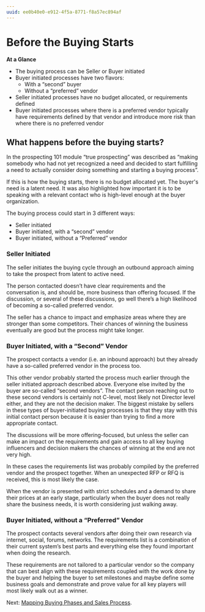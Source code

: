 ```yaml
---
uuid: ee0b40e0-e912-4f5a-8771-f8a57ec894af
---
```


# Before the Buying Starts

**At a Glance**

* The buying process can be Seller or Buyer initiated
* Buyer initiated processes have two flavors:
    * With a “second” buyer
    * Without a “preferred” vendor
* Seller initiated processes have no budget allocated, or requirements defined
* Buyer initiated processes where there is a preferred vendor typically have requirements defined by that vendor and introduce more risk than where there is no preferred vendor 

## What happens before the buying starts? 

In the prospecting 101 module “true prospecting” was described as “making somebody who had not yet recognized a need and decided to start fulfilling a need to actually consider doing something and starting a buying process”. 

If this is how the buying starts, there is no budget allocated yet. The buyer's need is a latent need. It was also highlighted how important it is to be speaking with a relevant contact who is high-level enough at the buyer organization. 

The buying process could start in 3 different ways:

* Seller initiated
* Buyer initiated, with a “second” vendor
* Buyer initiated, without a “Preferred” vendor

### Seller Initiated

The seller initiates the buying cycle through an outbound approach aiming to take the prospect from latent to active need. 

The person contacted doesn’t have clear requirements and the conversation is, and should be, more business than offering focused. If the discussion, or several of these discussions, go well there’s a high likelihood of becoming a so-called preferred vendor. 

The seller has a chance to impact and emphasize areas where they are stronger than some competitors. Their chances of winning the business eventually are good but the process might take longer. 

### Buyer Initiated, with a “Second” Vendor

The prospect contacts a vendor (i.e. an inbound approach) but they already have a so-called preferred vendor in the process too. 

This other vendor probably started the process much earlier through the seller initiated approach described above. Everyone else invited by the buyer are so-called “second vendors”. The contact person reaching out to these second vendors is certainly not C-level, most likely not Director level either, and they are not the decision maker. The biggest mistake by sellers in these types of buyer-initiated buying processes is that they stay with this initial contact person because it is easier than trying to find a more appropriate contact.

The discussions will be more offering-focused, but unless the seller can make an impact on the requirements and gain access to all key buying influencers and decision makers the chances of winning at the end are not very high. 

In these cases the requirements list was probably compiled by the preferred vendor and the prospect together. When an unexpected RFP or RFQ is received, this is most likely the case. 

When the vendor is presented with strict schedules and a demand to share their prices at an early stage, particularly when the buyer does not really share the business needs, it is worth considering just walking away.


### Buyer Initiated, without a “Preferred” Vendor

The prospect contacts several vendors after doing their own research via internet, social, forums, networks. The requirements list is a combination of their current system’s best parts and everything else they found important when doing the research. 

These requirements are not tailored to a particular vendor so the company that can best align with these requirements coupled with the work done by the buyer and helping the buyer to set milestones and maybe define some business goals and demonstrate and prove value for all key players will most likely walk out as a winner.

Next: [Mapping Buying Phases and Sales Process](./mapping-buyer-sales-process.md).
